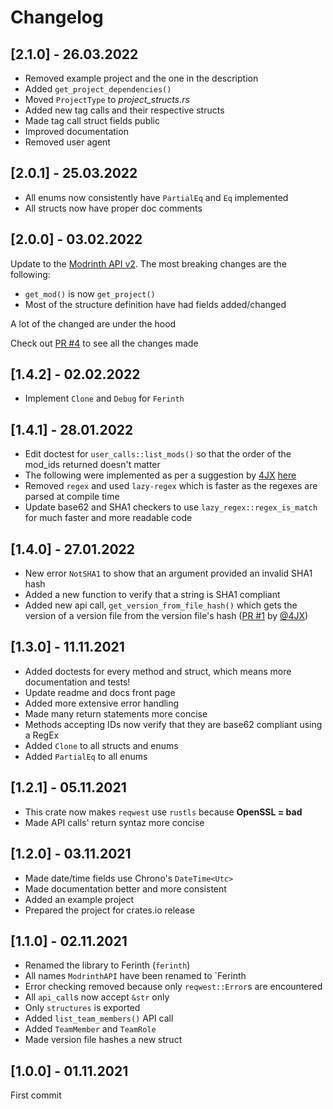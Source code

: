 # Changelog

## [2.1.0] - 26.03.2022

- Removed example project and the one in the description
- Added `get_project_dependencies()`
- Moved `ProjectType` to _project_structs.rs_
- Added new tag calls and their respective structs
- Made tag call struct fields public
- Improved documentation
- Removed user agent

## [2.0.1] - 25.03.2022

- All enums now consistently have `PartialEq` and `Eq` implemented
- All structs now have proper doc comments

## [2.0.0] - 03.02.2022

Update to the [Modrinth API v2](https://docs.modrinth.com). The most breaking changes are the following:

- `get_mod()` is now `get_project()`
- Most of the structure definition have had fields added/changed

A lot of the changed are under the hood

Check out [PR #4](https://github.com/theRookieCoder/ferinth/pull/4) to see all the changes made

## [1.4.2] - 02.02.2022

- Implement `Clone` and `Debug` for `Ferinth`

## [1.4.1] - 28.01.2022

- Edit doctest for `user_calls::list_mods()` so that the order of the mod_ids returned doesn't matter
- The following were implemented as per a suggestion by [4JX](https://github.com/4JX) [here](https://github.com/theRookieCoder/ferinth/pull/1)
- Removed `regex` and used `lazy-regex` which is faster as the regexes are parsed at compile time
- Update base62 and SHA1 checkers to use `lazy_regex::regex_is_match` for much faster and more readable code

## [1.4.0] - 27.01.2022

- New error `NotSHA1` to show that an argument provided an invalid SHA1 hash
- Added a new function to verify that a string is SHA1 compliant
- Added new api call, `get_version_from_file_hash()` which gets the version of a version file from the version file's hash ([PR #1](https://github.com/theRookieCoder/ferinth/pull/1) by [@4JX](https://github.com/4JX))

## [1.3.0] - 11.11.2021

- Added doctests for every method and struct, which means more documentation and tests!
- Update readme and docs front page
- Added more extensive error handling
- Made many return statements more concise
- Methods accepting IDs now verify that they are base62 compliant using a RegEx
- Added `Clone` to all structs and enums
- Added `PartialEq` to all enums

## [1.2.1] - 05.11.2021

- This crate now makes `reqwest` use `rustls` because **OpenSSL = bad**
- Made API calls' return syntaz more concise

## [1.2.0] - 03.11.2021

- Made date/time fields use Chrono's `DateTime<Utc>`
- Made documentation better and more consistent
- Added an example project
- Prepared the project for crates.io release

## [1.1.0] - 02.11.2021

- Renamed the library to Ferinth (`ferinth`)
- All names `ModrinthAPI` have been renamed to `Ferinth	
- Error checking removed because only `reqwest::Error`s are encountered
- All `api_call`s now accept `&str` only
- Only `structures` is exported
- Added `list_team_members()` API call
- Added `TeamMember` and `TeamRole`
- Made version file hashes a new struct

## [1.0.0] - 01.11.2021

First commit
